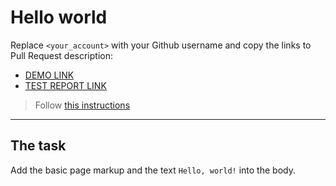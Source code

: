 # Hello world
Replace `<your_account>` with your Github username and copy the links to Pull Request description:
- [DEMO LINK](https://oleh-rybachuk.github.io/layout_hello-world/)
- [TEST REPORT LINK](https://oleh-rybachuk.github.io/layout_hello-world/report/html_report/)

> Follow [this instructions](https://mate-academy.github.io/layout_task-guideline/#how-to-solve-the-layout-tasks-on-github)
___

## The task
Add the basic page markup and the text `Hello, world!` into the body.

